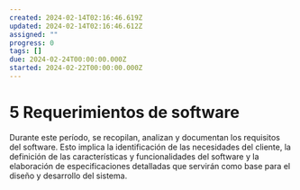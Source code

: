 ```yaml
---
created: 2024-02-14T02:16:46.619Z
updated: 2024-02-14T02:16:46.612Z
assigned: ""
progress: 0
tags: []
due: 2024-02-24T00:00:00.000Z
started: 2024-02-22T00:00:00.000Z
---
```


# 5 Requerimientos de software

Durante este período, se recopilan, analizan y documentan los requisitos del software. Esto implica la identificación de las necesidades del cliente, la definición de las características y funcionalidades del software y la elaboración de especificaciones detalladas que servirán como base para el diseño y desarrollo del sistema.
